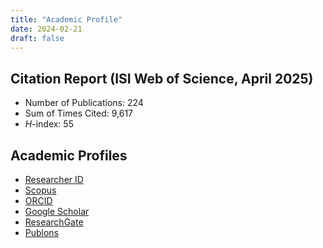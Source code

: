```yaml
---
title: "Academic Profile"
date: 2024-02-21
draft: false
---
```


## Citation Report (ISI Web of Science, April 2025)

*   Number of Publications: 224
*   Sum of Times Cited: 9,617
*   _H_-index: 55

## Academic Profiles

*   [Researcher ID](https://publons.com/researcher/2940325/amir-karton/)
*   [Scopus](http://www.scopus.com/authid/detail.url?authorId=8518212900)
*   [ORCID](http://orcid.org/0000-0002-7981-508X)
*   [Google Scholar](http://scholar.google.com.au/citations?user=ogleADAAAAAJ&hl=en)
*   [ResearchGate](https://www.researchgate.net/profile/Amir_Karton)
*   [Publons](https://publons.com/researcher/2940325/amir-karton/)

